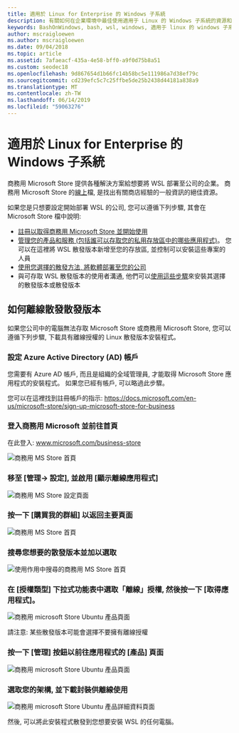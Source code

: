 ```yaml
---
title: 適用於 Linux for Enterprise 的 Windows 子系統
description: 有關如何在企業環境中最佳使用適用于 Linux 的 Windows 子系統的資源和指示。
keywords: BashOnWindows, bash, wsl, windows, 適用于 linux 的 windows 子系統, windowssubsystem, ubuntu, debian, suse, windows 10, 企業版, 部署, 離線, 封裝, 存放區, 散發, 安裝, 安裝
author: mscraigloewen
ms.author: mscraigloewen
ms.date: 09/04/2018
ms.topic: article
ms.assetid: 7afaeacf-435a-4e58-bff0-a9f0d75b8a51
ms.custom: seodec18
ms.openlocfilehash: 9d867654d1b66fc14b58bc5e111986a7d38ef79c
ms.sourcegitcommit: cd239efc5c7c25ffbe5de25b2438d44181a838a9
ms.translationtype: MT
ms.contentlocale: zh-TW
ms.lasthandoff: 06/14/2019
ms.locfileid: "59063276"
---
```

# <a name="windows-subsystem-for-linux-for-enterprise"></a>適用於 Linux for Enterprise 的 Windows 子系統

商務用 Microsoft Store 提供各種解決方案給想要將 WSL 部署至公司的企業。 商務用 Microsoft Store 的[線上](https://docs.microsoft.com/en-us/microsoft-store/)檔, 是找出有關商店經驗的一般資訊的絕佳資源。

如果您是只想要設定開始部署 WSL 的公司, 您可以遵循下列步驟, 其會在 Microsoft Store 檔中說明:

* [註冊以取得商務用 Microsoft Store 並開始使用](https://docs.microsoft.com/en-us/microsoft-store/sign-up-microsoft-store-for-business-overview)
* [管理您的產品和服務 (包括誰可以存取您的私用存放區中的哪些應用程式)](https://docs.microsoft.com/en-us/microsoft-store/manage-apps-microsoft-store-for-business-overview)。 您可以在這裡將 WSL 散發版本新增至您的存放區, 並控制可以安裝這些專案的人員
* [使用您選擇的散發方法, 將軟體部署至您的公司](https://docs.microsoft.com/en-us/microsoft-store/distribute-apps-to-your-employees-microsoft-store-for-business)
* 與可存取 WSL 散發版本的使用者溝通, 他們可以[使用這些步驟](https://docs.microsoft.com/en-us/windows/wsl/install-win10)來安裝其選擇的散發版本或散發版本 

## <a name="how-to-distribute-a-distro-offline"></a>如何離線散發散發版本

如果您公司中的電腦無法存取 Microsoft Store 或商務用 Microsoft Store, 您可以遵循下列步驟, 下載具有離線授權的 Linux 散發版本安裝程式。 

### <a name="set-up-an-azure-active-directory-ad-account"></a>設定 Azure Active Directory (AD) 帳戶 

您需要有 Azure AD 帳戶, 而且是組織的全域管理員, 才能取得 Microsoft Store 應用程式的安裝程式。 如果您已經有帳戶, 可以略過此步驟。

您可以在這裡找到註冊帳戶的指示: https://docs.microsoft.com/en-us/microsoft-store/sign-up-microsoft-store-for-business

### <a name="sign-into-the-store-for-business-and-go-to-the-homepage"></a>登入商務用 Microsoft 並前往首頁
在此登入: www.microsoft.com/business-store

![商務用 MS Store 首頁](media/offlineinstallscreens/1-screen.png)

### <a name="go-to-manage-settings-and-enable-show-offline-apps"></a>移至 [管理-> 設定], 並啟用 [顯示離線應用程式]

![商務用 MS Store 設定頁面](media/offlineinstallscreens/2-screen.png)

### <a name="go-back-to-the-main-page-by-clicking-shop-for-my-group"></a>按一下 [購買我的群組] 以返回主要頁面

![商務用 MS Store 首頁](media/offlineinstallscreens/1-screen.png)

### <a name="search-for-your-desired-distro-and-select-it"></a>搜尋您想要的散發版本並加以選取

![使用作用中搜尋的商務用 MS Store 首頁](media/offlineinstallscreens/3-screen.png)

### <a name="select-an-offline-license-in-the-license-type-dropdown-menu-and-click-get-the-app"></a>在 [授權類型] 下拉式功能表中選取「離線」授權, 然後按一下 [取得應用程式]。

![商務用 microsoft Store Ubuntu 產品頁面](media/offlineinstallscreens/4-screen.png)

請注意: 某些散發版本可能會選擇不要擁有離線授權

### <a name="click-the-manage-button-to-get-to-the-apps-product-page"></a>按一下 [管理] 按鈕以前往應用程式的 [產品] 頁面

![商務用 microsoft Store Ubuntu 產品頁面](media/offlineinstallscreens/5-screen.png)

### <a name="select-your-architecture-and-download-the-package-for-offline-use"></a>選取您的架構, 並下載封裝供離線使用

![商務用 microsoft Store Ubuntu 產品詳細資料頁面](media/offlineinstallscreens/6-screen.png)

然後, 可以將此安裝程式散發到您想要安裝 WSL 的任何電腦。